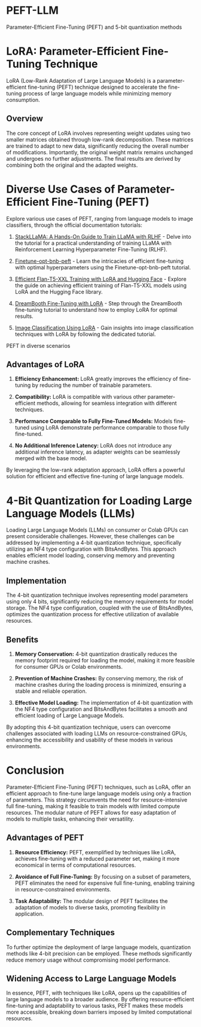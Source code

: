 # PEFT-LLM
Parameter-Efficient Fine-Tuning (PEFT) and 5-bit quantixation methods
# LoRA: Parameter-Efficient Fine-Tuning Technique

LoRA (Low-Rank Adaptation of Large Language Models) is a parameter-efficient fine-tuning (PEFT) technique designed to accelerate the fine-tuning process of large language models while minimizing memory consumption.

## Overview

The core concept of LoRA involves representing weight updates using two smaller matrices obtained through low-rank decomposition. These matrices are trained to adapt to new data, significantly reducing the overall number of modifications. Importantly, the original weight matrix remains unchanged and undergoes no further adjustments. The final results are derived by combining both the original and the adapted weights.

# Diverse Use Cases of Parameter-Efficient Fine-Tuning (PEFT)

Explore various use cases of PEFT, ranging from language models to image classifiers, through the official documentation tutorials:

1. [StackLLaMA: A Hands-On Guide to Train LLaMA with RLHF](#https://huggingface.co/blog/stackllama) - Delve into the tutorial for a practical understanding of training LLaMA with Reinforcement Learning Hyperparameter Fine-Tuning (RLHF).

2. [Finetune-opt-bnb-peft](#https://colab.research.google.com/drive/1jCkpikz0J2o20FBQmYmAGdiKmJGOMo-o?usp=sharing) - Learn the intricacies of efficient fine-tuning with optimal hyperparameters using the Finetune-opt-bnb-peft tutorial.

3. [Efficient Flan-T5-XXL Training with LoRA and Hugging Face](#https://www.philschmid.de/fine-tune-flan-t5-peft) - Explore the guide on achieving efficient training of Flan-T5-XXL models using LoRA and the Hugging Face library.

4. [DreamBooth Fine-Tuning with LoRA](#https://huggingface.co/docs/peft/task_guides/dreambooth_lora) - Step through the DreamBooth fine-tuning tutorial to understand how to employ LoRA for optimal results.

5. [Image Classification Using LoRA](#) - Gain insights into image classification techniques with LoRA by following the dedicated tutorial.

PEFT in diverse scenarios


## Advantages of LoRA

1. **Efficiency Enhancement:** LoRA greatly improves the efficiency of fine-tuning by reducing the number of trainable parameters.

2. **Compatibility:** LoRA is compatible with various other parameter-efficient methods, allowing for seamless integration with different techniques.

3. **Performance Comparable to Fully Fine-Tuned Models:** Models fine-tuned using LoRA demonstrate performance comparable to those fully fine-tuned.

4. **No Additional Inference Latency:** LoRA does not introduce any additional inference latency, as adapter weights can be seamlessly merged with the base model.

By leveraging the low-rank adaptation approach, LoRA offers a powerful solution for efficient and effective fine-tuning of large language models.

# 4-Bit Quantization for Loading Large Language Models (LLMs)

Loading Large Language Models (LLMs) on consumer or Colab GPUs can present considerable challenges. However, these challenges can be addressed by implementing a 4-bit quantization technique, specifically utilizing an NF4 type configuration with BitsAndBytes. This approach enables efficient model loading, conserving memory and preventing machine crashes.

## Implementation

The 4-bit quantization technique involves representing model parameters using only 4 bits, significantly reducing the memory requirements for model storage. The NF4 type configuration, coupled with the use of BitsAndBytes, optimizes the quantization process for effective utilization of available resources.

## Benefits

1. **Memory Conservation:** 4-bit quantization drastically reduces the memory footprint required for loading the model, making it more feasible for consumer GPUs or Colab environments.

2. **Prevention of Machine Crashes:** By conserving memory, the risk of machine crashes during the loading process is minimized, ensuring a stable and reliable operation.

3. **Effective Model Loading:** The implementation of 4-bit quantization with the NF4 type configuration and BitsAndBytes facilitates a smooth and efficient loading of Large Language Models.

By adopting this 4-bit quantization technique, users can overcome challenges associated with loading LLMs on resource-constrained GPUs, enhancing the accessibility and usability of these models in various environments.

# Conclusion

Parameter-Efficient Fine-Tuning (PEFT) techniques, such as LoRA, offer an efficient approach to fine-tune large language models using only a fraction of parameters. This strategy circumvents the need for resource-intensive full fine-tuning, making it feasible to train models with limited compute resources. The modular nature of PEFT allows for easy adaptation of models to multiple tasks, enhancing their versatility.

## Advantages of PEFT

1. **Resource Efficiency:** PEFT, exemplified by techniques like LoRA, achieves fine-tuning with a reduced parameter set, making it more economical in terms of computational resources.

2. **Avoidance of Full Fine-Tuning:** By focusing on a subset of parameters, PEFT eliminates the need for expensive full fine-tuning, enabling training in resource-constrained environments.

3. **Task Adaptability:** The modular design of PEFT facilitates the adaptation of models to diverse tasks, promoting flexibility in application.

## Complementary Techniques

To further optimize the deployment of large language models, quantization methods like 4-bit precision can be employed. These methods significantly reduce memory usage without compromising model performance.

## Widening Access to Large Language Models

In essence, PEFT, with techniques like LoRA, opens up the capabilities of large language models to a broader audience. By offering resource-efficient fine-tuning and adaptability to various tasks, PEFT makes these models more accessible, breaking down barriers imposed by limited computational resources.
